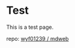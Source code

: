 <head>
    <link rel="stylesheet" type="text/css" href="style.css">
</head>

# Test
This is a test page.

repo: [wyf01239 / mdweb](https://github.com/wyf01239/wyfadmin)
